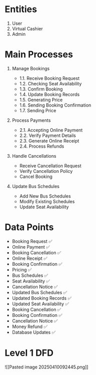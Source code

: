 # Entities
1. User
2. Virtual Cashier
3. Admin

# Main Processes
1. Manage Bookings
	- 1.1. Receive Booking Request
	- 1.2. Checking Seat Availability
	- 1.3. Confirm Booking
	- 1.4. Update Booking Records
	- 1.5. Generating Price
	- 1.6. Sending Booking Confirmation
	- 1.7. Sending Price

2. Process Payments
	- 2.1. Accepting Online Payment
	- 2.2. Verify Payment Details
	- 2.3. Generate Online Receipt
	- 2.4. Process Refunds

3. Handle Cancellations
	- Receive Cancellation Request
	- Verify Cancellation Policy
	- Cancel Booking

4. Update Bus Schedules
	- Add New Bus Schedules
	- Modify Existing Schedules
	- Update Seat Availability

# Data Points
- Booking Request ✅
- Online Payment ✅
- Booking Cancellation ✅
- Online Receipt ✅
- Booking Confirmation ✅
- Pricing ✅
- Bus Schedules ✅
- Seat Availability ✅
- Cancellation Notice ✅
- Updated Bus Schedules ✅
- Updated Booking Records ✅
- Updated Seat Availability ✅
- Booking Cancellation ✅
- Booking Confirmation ✅
- Cancellation Notice ✅
- Money Refund ✅
- Database Updates ✅

# Level 1 DFD
![[Pasted image 20250410092445.png]]